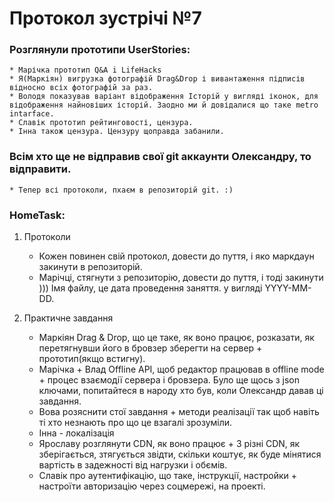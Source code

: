 # Протокол зустрічі №7
### Розглянули прототипи UserStories:
	* Марічка прототип Q&A i LifeHacks
	* Я(Маркіян) вигрузка фотографій Drag&Drop і вивантаження підписів відносно всіх фотографій за раз.
	* Володя показував варіант відображення Історій у вигляді іконок, для відображення найновіших історій. Заодно ми й довідалися що таке metro intarface.
	* Славік прототип рейтинговості, цензура.
	* Інна також цензура. Цензуру щоправда забанили.

### Всім хто ще не відправив свої git аккаунти Олександру, то відправити.
	* Тепер всі протоколи, пхаєм в репозиторій git. :)

### HomeTask:
1. Протоколи
	* Кожен повинен свій протокол, довести до пуття, і яко маркдаун закинути в репозиторій.
	* Марічці, стягнути з репозиторію, довести до пуття, і тоді закинути ))) Імя файлу, це дата проведення заняття. у вигляді YYYY-MM-DD.

2. Практичне завдання 
	* Маркіян Drag & Drop, що це таке, як воно працює, розказати, як перетягнувши його в бровзер зберегти на сервер + прототип(якщо встигну).
	* Марічка + Влад Offline API, щоб редактор працював в offline mode + процес взаємодії сервера і бровзера. Було ще щось з json ключами, попитайтеся в народу хто був, коли Олександр давав ці завдання.
	* Вова розяснити стої завдання + методи реалізації так щоб навіть ті хто незнають про що це взагалі зрозуміли.
	* Інна - локалізація
	* Ярославу розглянути CDN, як воно працює + 3 різні CDN, як зберігається, зтягується звідти, скільки коштує, як буде мінятися вартість в задежності від нагрузки і обємів.
	* Славік про аутентифікацію, що таке, інструкції, настройки + настроїти авторизацію через соцмережі, на проекті.

